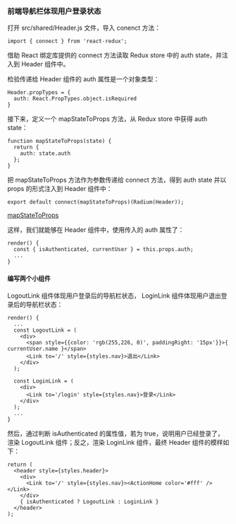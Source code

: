 ### 前端导航栏体现用户登录状态

打开 src/shared/Header.js 文件，导入 conenct 方法：

```
import { connect } from 'react-redux';

```
借助 React 绑定库提供的 connect 方法读取 Redux store 中的 auth state，并注入到 Header 组件中。

检验传递给 Header 组件的 auth 属性是一个对象类型：

```
Header.propTypes = {
  auth: React.PropTypes.object.isRequired
}

```
接下来，定义一个 mapStateToProps 方法，从 Redux store 中获得 auth state：

```
function mapStateToProps(state) {
  return {
    auth: state.auth
  };
}

```
把 mapStateToProps 方法作为参数传递给 connect 方法，得到 auth state 并以 props 的形式注入到 Header 组件中：

```
export default connect(mapStateToProps)(Radium(Header));

```
[mapStateToProps](http://cn.redux.js.org/docs/react-redux/api.html)

这样，我们就能够在 Header 组件中，使用传入的 auth 属性了：

```
render() {
  const { isAuthenticated, currentUser } = this.props.auth;
  ...
}

```
#### 编写两个小组件

LogoutLink 组件体现用户登录后的导航栏状态， LoginLink 组件体现用户退出登录后的导航栏状态：

```
render() {
  ...
  const LogoutLink = (
    <div>
      <span style={{color: 'rgb(255,226, 0)', paddingRight: '15px'}}>{ currentUser.name }</span>
      <Link to='/' style={styles.nav}>退出</Link>
    </div>
  );

  const LoginLink = (
    <div>
      <Link to='/login' style={styles.nav}>登录</Link>
    </div>
  );
  ...
}

```
然后，通过判断 isAuthenticated 的属性值，若为 true，说明用户已经登录了，渲染 LogoutLink 组件；反之，渲染 LoginLink 组件，最终 Header 组件的模样如下：

```
return (
  <header style={styles.header}>
    <div>
      <Link to='/' style={styles.nav}><ActionHome color='#fff' /></Link>
    </div>
    { isAuthenticated ? LogoutLink : LoginLink }
  </header>
);

```
